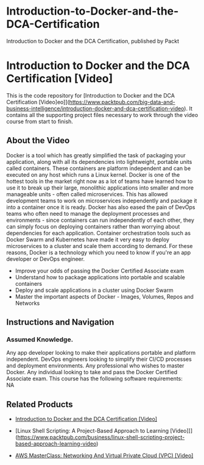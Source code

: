 # Introduction-to-Docker-and-the-DCA-Certification
Introduction to Docker and the DCA Certification, published by Packt
# Introduction to Docker and the DCA Certification [Video]
This is the code repository for [Introduction to Docker and the DCA Certification [Video]eo]](https://www.packtpub.com/big-data-and-business-intelligence/introduction-docker-and-dca-certification-video). It contains all the supporting project files necessary to work through the video course from start to finish.
## About the Video 
Docker is a tool which has greatly simplified the task of packaging your application, along with all its dependencies into lightweight, portable units called containers. These containers are platform independent and can be executed on any host which runs a Linux kernel. Docker is one of the hottest tools in the market right now as a lot of teams have learned how to use it to break up their large, monolithic applications into smaller and more manageable units - often called microservices. This has allowed development teams to work on microservices independently and package it into a container once it is ready. Docker has also eased the pain of DevOps teams who often need to manage the deployment processes and environments - since containers can run independently of each other, they can simply focus on deploying containers rather than worrying about dependencies for each application. Container orchestration tools such as Docker Swarm and Kubernetes have made it very easy to deploy microservices to a cluster and scale them according to demand. For these reasons, Docker is a technology which you need to know if you're an app developer or DevOps engineer.
<DIV class=book-info-will-learn-text>
<UL>
<LI>Improve your odds of passing the Docker Certified Associate exam
<LI>Understand how to package applications into portable and scalable containers
<LI>Deploy and scale applications in a cluster using Docker Swarm
<LI>Master the important aspects of Docker - Images, Volumes, Repos and Networks</LI></UL></DIV>

## Instructions and Navigation
### Assumed Knowledge.
Any app developer looking to make their applications portable and platform independent. DevOps engineers looking to simplify their CI/CD processes and deployment environments. Any professional who wishes to master Docker. Any individual looking to take and pass the Docker Certified Associate exam.
This course has the following software requirements:<br/>
NA

## Related Products
* [Introduction to Docker and the DCA Certification [Video]](https://www.packtpub.com/big-data-and-business-intelligence/introduction-docker-and-dca-certification-video)

* [Linux Shell Scripting: A Project-Based Approach to Learning [Video]]](https://www.packtpub.com/business/linux-shell-scripting-project-based-approach-learning-video)

* [AWS MasterClass: Networking And Virtual Private Cloud (VPC) [Video]](https://www.packtpub.com/virtualization-and-cloud/aws-masterclass-networking-and-virtual-private-cloud-vpc-video)
